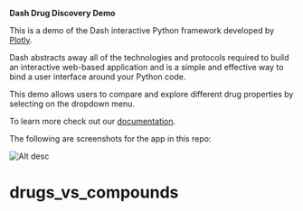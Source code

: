 **Dash Drug Discovery Demo**

This is a demo of the Dash interactive Python framework developed by [Plotly](https://plot.ly/).

Dash abstracts away all of the technologies and protocols required to build an interactive web-based application and is a simple and effective way to bind a user interface around your Python code.

This demo allows users to compare and explore different drug properties by selecting on the dropdown menu.

To learn more check out our [documentation](https://plot.ly/dash).

The following are screenshots for the app in this repo:

![Alt desc](https://cdn.rawgit.com/plotly/dash-drug-discovery-demo/master/Screenshot/DashforDrugDiscovery.png?token=ARkbw223YZyY9ZejJn82TDoo1ZRYguphks5ZU7hfwA%3D%3D)
# drugs_vs_compounds
